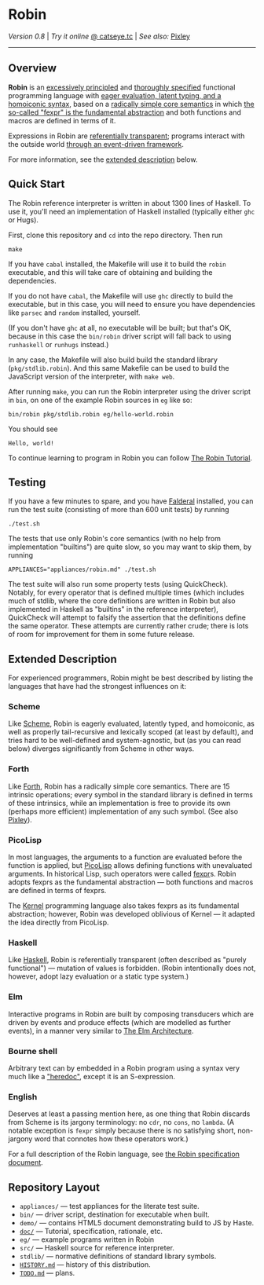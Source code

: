 Robin
=====

_Version 0.8_ | _Try it online_ [@ catseye.tc](https://catseye.tc/installation/Robin)
| _See also:_ [Pixley](https://codeberg.org/catseye/Pixley#pixley)

- - - -

Overview
--------

**Robin** is an [excessively principled](doc/Rationale.md)
and [thoroughly specified](doc/Robin.md) functional programming language with
[eager evaluation, latent typing, and a homoiconic syntax](#scheme),
based on a [radically simple core semantics](#forth) in which
[the so-called "fexpr" is the fundamental abstraction](#picolisp)
and both functions and macros are defined in terms of it.

Expressions in Robin are [referentially transparent](#haskell); programs
interact with the outside world [through an event-driven framework](#elm).

For more information, see the [extended description](#extended-description)
below.

Quick Start
-----------

The Robin reference interpreter is written in about 1300 lines of Haskell.
To use it, you'll need an implementation of Haskell installed (typically either
`ghc` or Hugs).

First, clone this repository and `cd` into the repo directory.  Then run

    make

If you have `cabal` installed, the Makefile will use it to build the `robin`
executable, and this will take care of obtaining and building the dependencies.

If you do not have `cabal`, the Makefile will use `ghc` directly to build the
executable, but in this case, you will need to ensure you have dependencies
like `parsec` and `random` installed, yourself.

(If you don't have `ghc` at all, no executable will be built; but that's OK,
because in this case the `bin/robin` driver script will fall back to using
`runhaskell` or `runhugs` instead.)

In any case, the Makefile will also build build the standard library
(`pkg/stdlib.robin`).  And this same Makefile can be used to build the
JavaScript version of the interpreter, with `make web`.

After running `make`, you can run the Robin interpreter using the
driver script in `bin`, on one of the example Robin sources in `eg` like so:

    bin/robin pkg/stdlib.robin eg/hello-world.robin

You should see

    Hello, world!

To continue learning to program in Robin you can follow
[The Robin Tutorial](doc/Tutorial.md).

Testing
-------

If you have a few minutes to spare, and you have [Falderal][] installed,
you can run the test suite (consisting of more than 600 unit tests) by running

    ./test.sh

The tests that use only Robin's core semantics (with no help from implementation
"builtins") are quite slow, so you may want to skip them, by running

    APPLIANCES="appliances/robin.md" ./test.sh

The test suite will also run some property tests (using QuickCheck).  Notably,
for every operator that is defined multiple times (which includes much of stdlib,
where the core definitions are written in Robin but also implemented in Haskell
as "builtins" in the reference interpreter), QuickCheck will attempt to falsify
the assertion that the definitions define the same operator.  These attempts are
currently rather crude; there is lots of room for improvement for them in some
future release.

Extended Description
--------------------

For experienced programmers, Robin might be best described by listing
the languages that have had the strongest influences on it:

### Scheme ###

Like [Scheme][], Robin is eagerly evaluated, latently typed, and homoiconic,
as well as properly tail-recursive and lexically scoped (at least by default),
and tries hard to be well-defined and system-agnostic, but (as you can read
below) diverges significantly from Scheme in other ways.

### Forth ###

Like [Forth][], Robin has a radically simple core semantics.  There are 15
intrinsic operations; every symbol in the standard library is defined in terms
of these intrinsics, while an implementation is free to provide its own
(perhaps more efficient) implementation of any such symbol.  (See also
[Pixley][]).

### PicoLisp ###

In most languages, the arguments to a function are evaluated before the
function is applied, but [PicoLisp][] allows defining functions with
unevaluated arguments.  In historical Lisp, such operators were called
[fexpr][]s.  Robin adopts fexprs as the fundamental abstraction — both
functions and macros are defined in terms of fexprs.

The [Kernel][] programming language also takes fexprs as its fundamental
abstraction; however, Robin was developed oblivious of Kernel — it adapted
the idea directly from PicoLisp.

### Haskell ###

Like [Haskell][], Robin is referentially transparent (often described as
"purely functional") — mutation of values is forbidden.  (Robin intentionally
does not, however, adopt lazy evaluation or a static type system.)

### Elm ###

Interactive programs in Robin are built by composing transducers which are driven
by events and produce effects (which are modelled as further events), in a
manner very similar to [The Elm Architecture][].

### Bourne shell ###

Arbitrary text can by embedded in a Robin program using a syntax
very much like a ["heredoc"](https://en.wikipedia.org/wiki/Here_document),
except it is an S-expression.

### English ###

Deserves at least a passing mention here, as one thing that Robin
discards from Scheme is its jargony terminology: no `cdr`, no `cons`,
no `lambda`.  (A notable exception is `fexpr` simply because there is no
satisfying short, non-jargony word that connotes how these operators work.)

For a full description of the Robin language, see
[the Robin specification document](doc/Robin.md).

Repository Layout
-----------------

*   `appliances/` — test appliances for the literate test suite.
*   `bin/` — driver script, destination for executable when built.
*   `demo/` — contains HTML5 document demonstrating build to JS by Haste.
*   [`doc/`](doc/README.md) — Tutorial, specification, rationale, etc.
*   `eg/` — example programs written in Robin
*   `src/` — Haskell source for reference interpreter.
*   `stdlib/` — normative definitions of standard library symbols.
*   [`HISTORY.md`](HISTORY.md) — history of this distribution.
*   [`TODO.md`](TODO.md) — plans.

[Scheme]:    http://schemers.org/
[Haskell]:   https://www.haskell.org/
[fexpr]:     https://en.wikipedia.org/wiki/Fexpr
[PicoLisp]:  http://picolisp.com/
[Kernel]:    http://web.cs.wpi.edu/~jshutt/kernel.html
[Forth]:     https://en.wikipedia.org/wiki/Forth_(programming_language)
[Pixley]:    https://catseye.tc/node/Pixley
[Elm]:       https://elm-lang.org/
[The Elm Architecture]: https://guide.elm-lang.org/architecture/
[shelf]:     https://catseye.tc/node/shelf
[Falderal]:  https://catseye.tc/node/Falderal
